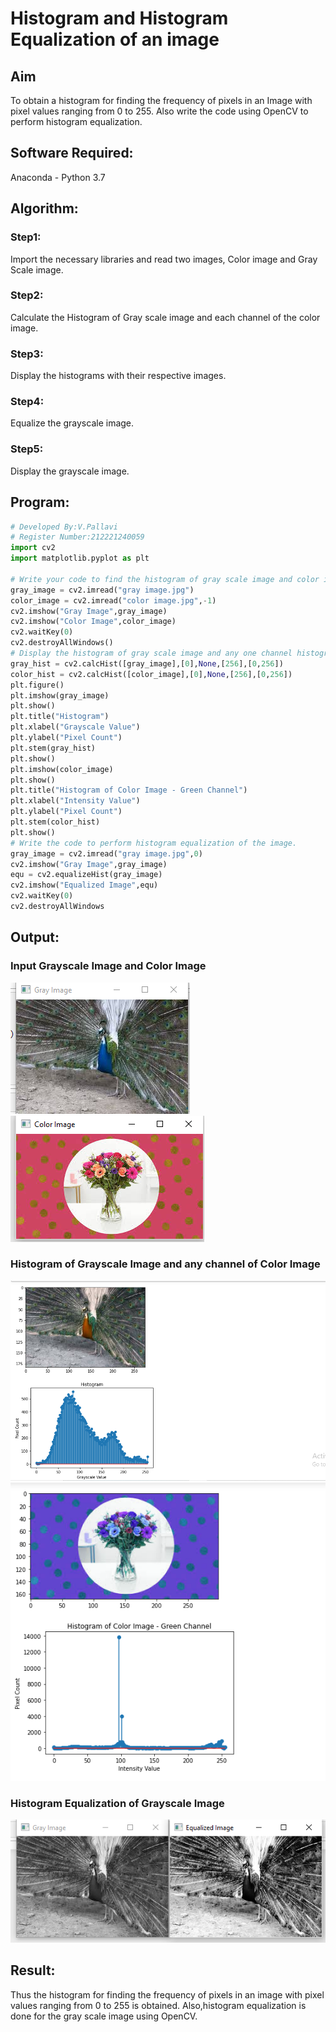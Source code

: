 # Histogram and Histogram Equalization of an image
## Aim
To obtain a histogram for finding the frequency of pixels in an Image with pixel values ranging from 0 to 255. Also write the code using OpenCV to perform histogram equalization.

## Software Required:
Anaconda - Python 3.7

## Algorithm:
### Step1:
Import the necessary libraries and read two images, Color image and Gray Scale image.
### Step2:
Calculate the Histogram of Gray scale image and each channel of the color image.
### Step3:
Display the histograms with their respective images.
### Step4:
Equalize the grayscale image.
### Step5:
Display the grayscale image.
## Program:
```python
# Developed By:V.Pallavi
# Register Number:212221240059
import cv2
import matplotlib.pyplot as plt

# Write your code to find the histogram of gray scale image and color image channels.
gray_image = cv2.imread("gray image.jpg")
color_image = cv2.imread("color image.jpg",-1)
cv2.imshow("Gray Image",gray_image)
cv2.imshow("Color Image",color_image)
cv2.waitKey(0)
cv2.destroyAllWindows()
# Display the histogram of gray scale image and any one channel histogram from color image
gray_hist = cv2.calcHist([gray_image],[0],None,[256],[0,256])
color_hist = cv2.calcHist([color_image],[0],None,[256],[0,256])
plt.figure()
plt.imshow(gray_image)
plt.show()
plt.title("Histogram")
plt.xlabel("Grayscale Value")
plt.ylabel("Pixel Count")
plt.stem(gray_hist)
plt.show()
plt.imshow(color_image)
plt.show()
plt.title("Histogram of Color Image - Green Channel")
plt.xlabel("Intensity Value")
plt.ylabel("Pixel Count")
plt.stem(color_hist)
plt.show()
# Write the code to perform histogram equalization of the image. 
gray_image = cv2.imread("gray image.jpg",0)
cv2.imshow("Gray Image",gray_image)
equ = cv2.equalizeHist(gray_image)
cv2.imshow("Equalized Image",equ)
cv2.waitKey(0)
cv2.destroyAllWindows
```
## Output:
### Input Grayscale Image and Color Image

![output](./img1.PNG)
![output](./img2.PNG)

### Histogram of Grayscale Image and any channel of Color Image

![output](./pixel1.PNG)
![output](./pixel2.PNG)


### Histogram Equalization of Grayscale Image

![output](./img3.PNG)



## Result: 
Thus the histogram for finding the frequency of pixels in an image with pixel values ranging from 0 to 255 is obtained. Also,histogram equalization is done for the gray scale image using OpenCV.
